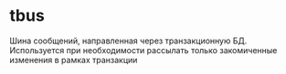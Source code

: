 # tbus
Шина сообщений, направленная через транзакционную БД. Используется при необходимости рассылать только закомиченные изменения в рамках транзакции
